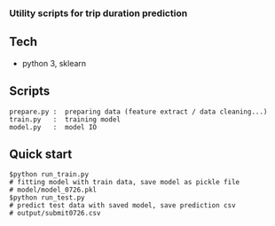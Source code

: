 ### Utility scripts for trip duration prediction 


## Tech
- python 3, sklearn

## Scripts 

```
prepare.py :  preparing data (feature extract / data cleaning...) 
train.py   :  training model 
model.py   :  model IO 

```

## Quick start 

```
$python run_train.py
# fitting model with train data, save model as pickle file 
# model/model_0726.pkl
$python run_test.py
# predict test data with saved model, save prediction csv
# output/submit0726.csv

```






